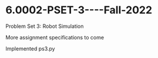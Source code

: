 # 6.0002-PSET-3----Fall-2022

Problem Set 3: Robot Simulation

More assignment specifications to come

Implemented ps3.py
